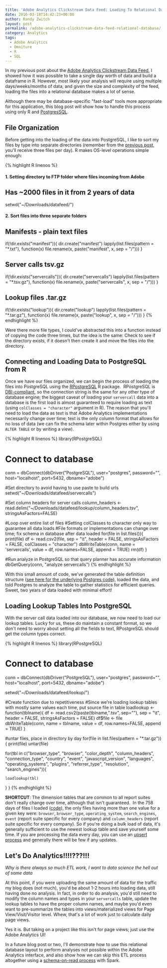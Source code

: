 ```yaml
---
title: 'Adobe Analytics Clickstream Data Feed: Loading To Relational Database'
date: 2016-03-18T14:42:23+00:00
author: Randy Zwitch
layout: post
permalink: /adobe-analytics-clickstream-data-feed-relational-database/
category: Analytics
tags:
  - Adobe Analytics
  - Omniture
  - R
  - SQL
---
```

In my previous post about the [Adobe Analytics Clickstream Data Feed](http://randyzwitch.com/adobe-analytics-clickstream-raw-data-feed/), I showed how it was possible to take a single day worth of data and build a dataframe in R. However, most likely your analysis will require using multiple days/weeks/months of data, and given the size and complexity of the feed, loading the files into a relational database makes a lot of sense.

Although there may be database-specific "fast-load" tools more appropriate for this application, this blog post will show how to handle this process using only R and [PostgresSQL](http://www.postgresql.org/download/).

## File Organization

Before getting into the loading of the data into PostgreSQL, I like to sort my files by type into separate directories (remember from the [previous post](http://randyzwitch.com/adobe-analytics-clickstream-raw-data-feed/), you'll receive three files per day). R makes OS-level operations simple enough:

{% highlight R linenos %}
#### 1. Setting directory to FTP folder where files incoming from Adobe
## Has ~2000 files in it from 2 years of data
setwd("~/Downloads/datafeed/")

#### 2. Sort files into three separate folders
## Manifests - plain text files
if(!dir.exists("manifest")){
  dir.create("manifest")
  lapply(list.files(pattern = "*.txt"), function(x) file.rename(x, paste("manifest", x, sep = "/")))
}

## Server calls tsv.gz
if(!dir.exists("servercalls")){
  dir.create("servercalls")
  lapply(list.files(pattern = "*.tsv.gz"), function(x) file.rename(x, paste("servercalls", x, sep = "/")))
}

## Lookup files .tar.gz
if(!dir.exists("lookup")){
  dir.create("lookup")
  lapply(list.files(pattern = "*.tar.gz"), function(x) file.rename(x, paste("lookup", x, sep = "/")))
}
{% endhighlight %}

Were there more file types, I could've abstracted this into a function instead of copying the code three times, but the idea is the same: Check to see if the directory exists, if it doesn't then create it and move the files into the directory.

## Connecting and Loading Data to PostgreSQL from R

Once we have our files organized, we can begin the process of loading the files into PostgreSQL using the [RPostgreSQL](https://cran.r-project.org/web/packages/RPostgreSQL/index.html) R package.  RPostgreSQL is [DBI-compliant](https://github.com/rstats-db/DBI), so the connection string is the same for any other type of database engine; the biggest caveat of loading your `servercall` data into a database is the first load is almost guaranteed to require loading as text (using `colClasses = "character"` argument in R). The reason that you'll need to load the data as text is that Adobe Analytics implementations necessarily change over time; text is the only column format that allows for no loss of data (we can fix the schema later within Postgres either by using `ALTER TABLE` or by writing a view).

{% highlight R linenos %}
library(RPostgreSQL)

# Connect to database
conn = dbConnect(dbDriver("PostgreSQL"),
                 user="postgres",
                 password="",
                 host="localhost",
                 port=5432,
                 dbname="adobe")

#Set directory to avoid having to use paste to build urls
setwd("~/Downloads/datafeed/servercalls")

#Set column headers for server calls
column_headers <- read.delim("~/Downloads/datafeed/lookup/column_headers.tsv", stringsAsFactors=FALSE)

#Loop over entire list of files
#Setting colClasses to character only way to guarantee all data loads
#File formats or implementations can change over time; fix schema in database after data loaded
for(file in list.files()){
  print(file)
  df <- read.csv2(file, sep = "\t", header = FALSE, stringsAsFactors = FALSE, colClasses = "character")
  dbWriteTable(conn, name = 'servercalls', value = df, row.names=FALSE, append = TRUE)
  rm(df)
}

#Run analyze in PostgreSQL so that query planner has accurate information
dbGetQuery(conn, "analyze servercalls")
{% endhighlight %}

With this small amount of code, we've generated the table definition structure ([see here for the underlying Postgres code](https://gist.github.com/randyzwitch/e26b97d26689b6b31044)), loaded the data, and told Postgres to analyze the table to gather statistics for efficient queries. Sweet, two years of data loaded with minimal effort!

## Loading Lookup Tables Into PostgreSQL

With the server call data loaded into our database, we now need to load our lookup tables. Lucky for us, these do maintain a constant format, so we don't need to worry about setting all the fields to text, RPostgreSQL should get the column types correct.

{% highlight R linenos %}
library(RPostgreSQL)

# Connect to database
conn = dbConnect(dbDriver("PostgreSQL"),
                 user="postgres",
                 password="",
                 host="localhost",
                 port=5432,
                 dbname="adobe")

setwd("~/Downloads/datafeed/lookup/")

#Create function due to repetitiveness
#Since we're loading lookup tables with mostly same values each time, put source file in table
loadlookup <- function(tblname){
  df <- read.csv2(paste(tblname,".tsv", sep=""), sep = "\t", header = FALSE, stringsAsFactors = FALSE)
  df$file <- file
  dbWriteTable(conn, name = tblname, value = df, row.names=FALSE, append = TRUE)
}

#untar files, place in directory by day
for(file in list.files(pattern = "*.tar.gz")){
  print(file)
  untar(file)

  for(tbl in c("browser_type", "browser", "color_depth", "column_headers",
               "connection_type", "country", "event", "javascript_version",
               "languages", "operating_systems", "plugins", "referrer_type",
               "resolution", "search_engines")){

    loadlookup(tbl)

  }
}
{% endhighlight %}

**SHORTCUT**: The dimension tables that are common to all report suites don't really change over time, although that isn't guaranteed.  In the 758 days of files I loaded ([code](https://gist.github.com/randyzwitch/5ed2f4fc8574b91efd29)), the only files having more than one value for a given key were: `browser`, `browser_type`, `operating_system`, `search_engines`, `event` (report suite specific for every company) and `column_headers` (report suite specific for every company). So if you're doing a bulk load of data, it's generally sufficient to use the newest lookup table and save yourself some time. If you are processing the data every day, you can use an [upsert process](https://wiki.postgresql.org/wiki/UPSERT) and generally there will be few if any updates.

## Let's Do Analytics!!!!???!!!

_<moan>Why is there always so much ETL work, I want to data science the hell out of some data</moan>_

At this point, if you were uploading the same amount of data for the traffic my blog does (not much), you'd be about 1-2 hours into loading data, still having done no analysis. In fact, in order to do analysis, you'd still need to modify the column names and types in your `servercalls` table, update the lookup tables to have the proper column names, and maybe you'd even want to pre-summarize the tables into views/materialized views for Page View/Visit/Visitor level. Whew, that's a lot of work just to calculate daily page views.

Yes it is. But taking on a project like this isn't for page views; just use the Adobe Analytics UI!

In a future blog post or two, I'll demonstrate how to use this relational database layout to perform analyses not possible within the Adobe Analytics interface, and also show how we can skip this ETL process altogether using a [schema-on-read process](http://blog.cask.co/2015/03/schema-on-read-in-action/) with Spark.
